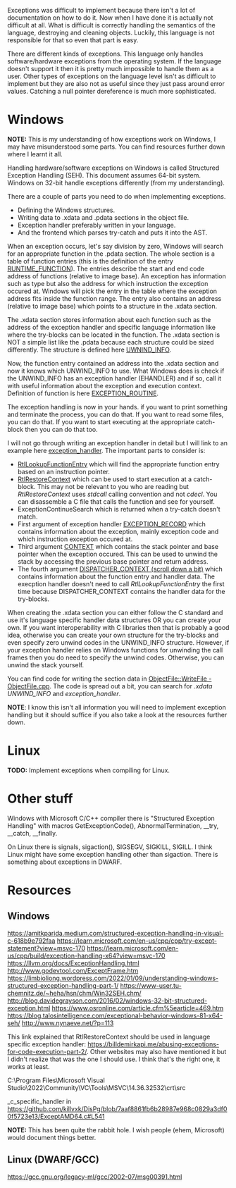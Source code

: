 Exceptions was difficult to implement because there isn't a lot of documentation on how to do it. Now when I have done it is actually not difficult at all. What is difficult is correctly handling the semantics of the language, destroying and cleaning objects. Luckily, this language is not responsible for that so even that part is easy.

There are different kinds of exceptions. This language only handles software/hardware exceptions from the operating system. If the language doesn't support it then it is pretty much impossible to handle them as a user. Other types of exceptions on the language level isn't as difficult to implement but they are also not as useful since they just pass around error values. Catching a null pointer dereference is much more sophisticated.

# Windows
**NOTE:** This is my understanding of how exceptions work on Windows, I may have misunderstood some parts. You can find resources further down where I learnt it all.

Handling hardware/software exceptions on Windows is called Structured Exception Handling (SEH). This document assumes 64-bit system. Windows on 32-bit handle exceptions differently (from my understanding).

<!-- Exceptions implemented at the language level where users can throw their own exceptions is not as useful or important. This is just personal opinion, don't write about this. -->

There are a couple of parts you need to do when implementing exceptions.
- Defining the Windows structures.
- Writing data to .xdata and .pdata sections in the object file.
- Exception handler preferably written in your language.
- And the frontend which parses try-catch and puts it into the AST.

When an exception occurs, let's say division by zero, Windows will search for an appropriate function in the .pdata section. The whole section is a table of function entries (this is the definition of the entry [RUNTIME_FUNCTION](https://learn.microsoft.com/en-us/cpp/build/exception-handling-x64?view=msvc-170#struct-runtime_function)). The entries describe the start and end code address of functions (relative to image base). An exception has information such as type but also the address for which instruction the exception occured at. Windows will pick the entry in the table where the exception address fits inside the function range. The entry also contains an address (relative to image base) which points to a structure in the .xdata section.

The .xdata section stores information about each function such as the address of the exception handler and specific language information like where the try-blocks can be located in the function. The .xdata section is NOT a simple list like the .pdata because each structure could be sized differently. The structure is defined here [UWNIND_INFO](https://learn.microsoft.com/en-us/cpp/build/exception-handling-x64?view=msvc-170#struct-unwind_info).

Now, the function entry contained an address into the .xdata section and now it knows which UNWIND_INFO to use. What Windows does is check if the UNWIND_INFO has an exception handler (EHANDLER) and if so, call it with useful information about the exception and execution context. Definition of function is here [EXCEPTION_ROUTINE](https://learn.microsoft.com/en-us/cpp/build/exception-handling-x64?view=msvc-170#language-specific-handler).

The exception handling is now in your hands. if you want to print something and terminate the process, you can do that. If you want to read some files, you can do that. If you want to start executing at the appropriate catch-block then you can do that too.

I will not go through writing an exception handler in detail but I will link to an example here [exception_handler](/modules/Exception.btb#L26). The important parts to consider is:
- [RtlLookupFunctionEntry](https://learn.microsoft.com/en-us/windows/win32/api/winnt/nf-winnt-rtllookupfunctionentry) which will find the appropriate function entry based on an instruction pointer.
- [RtlRestoreContext](https://learn.microsoft.com/en-us/windows/win32/api/winnt/nf-winnt-rtlrestorecontext) which can be used to start execution at a catch-block. This may not be relevant to you who are reading but *RtlRestoreContext* uses *stdcall* calling convention and not *cdecl*. You can disassemble a C file that calls the function and see for yourself.
- ExceptionContinueSearch which is returned when a try-catch doesn't match.
- First argument of exception handler [EXCEPTION_RECORD](https://learn.microsoft.com/en-us/windows/win32/api/winnt/ns-winnt-exception_record) which contains information about the exception, mainly exception code and which instruction exception occured at.
- Third argument [CONTEXT](https://learn.microsoft.com/en-us/windows/win32/api/winnt/ns-winnt-context) which contains the stack pointer and base pointer when the exception occured. This can be used to unwind the stack by accessing the previous base pointer and return address.
- The fourth argument [DISPATCHER_CONTEXT (scroll down a bit)](https://learn.microsoft.com/en-us/windows/win32/api/winnt/ns-winnt-context) which contains information about the function entry and handler data. The execption handler doesn't need to call *RtlLookupFunctionEntry* the first time because DISPATCHER_CONTEXT contains the handler data for the try-blocks.

When creating the .xdata section you can either follow the C standard and use it's language specific handler data structures OR you can create your own. If you want interoperability with C libraries then that is probably a good idea, otherwise you can create your own structure for the try-blocks and even specify zero unwind codes in the UNWIND_INFO structure. However, if your exception handler relies on Windows functions for unwinding the call frames then you do need to specify the unwind codes. Otherwise, you can unwind the stack yourself.

You can find code for writing the section data in [ObjectFile::WriteFile - ObjectFile.cpp](/src/BetBat/ObjectFile.cpp). The code is spread out a bit, you can search for *.xdata* *UNWIND_INFO* and *exception_handler*.

**NOTE**: I know this isn't all information you will need to implement exception handling but it should suffice if you also take a look at the resources further down.

# Linux
**TODO:** Implement exceptions when compiling for Linux.



# Other stuff

Windows with Microsoft C/C++ compiler there is "Structured Exception Handling" with macros GetExceptionCode(), AbnormalTermination, __try, __catch, __finally. 

On Linux there is signals, sigaction(), SIGSEGV, SIGKILL, SIGILL. I think Linux might have some exception handling other than sigaction. There is something about exceptions in DWARF.

# Resources
## Windows
https://amitkparida.medium.com/structured-exception-handling-in-visual-c-618b9e792faa
https://learn.microsoft.com/en-us/cpp/cpp/try-except-statement?view=msvc-170
https://learn.microsoft.com/en-us/cpp/build/exception-handling-x64?view=msvc-170
https://llvm.org/docs/ExceptionHandling.html
http://www.godevtool.com/ExceptFrame.htm
https://limbioliong.wordpress.com/2022/01/09/understanding-windows-structured-exception-handling-part-1/
https://www-user.tu-chemnitz.de/~heha/hsn/chm/Win32SEH.chm/
http://blog.davidegrayson.com/2016/02/windows-32-bit-structured-exception.html
https://www.osronline.com/article.cfm%5earticle=469.htm
https://blog.talosintelligence.com/exceptional-behavior-windows-81-x64-seh/
http://www.nynaeve.net/?p=113

This link explained that RtlRestoreContext should be used in language specific exception handler: https://billdemirkapi.me/abusing-exceptions-for-code-execution-part-2/. Other websites may also have mentioned it but I didn't realize that was the one I should use. I think that's the right one, it works at least.

C:\Program Files\Microsoft Visual Studio\2022\Community\VC\Tools\MSVC\14.36.32532\crt\src

_c_specific_handler in https://github.com/killvxk/DisPg/blob/7aaf8861fb6b28987e968c0829a3df00f5723e13/ExceptAMD64.c#L541

**NOTE:** This has been quite the rabbit hole. I wish people (ehem, Microsoft) would document things better.

## Linux (DWARF/GCC)
https://gcc.gnu.org/legacy-ml/gcc/2002-07/msg00391.html
